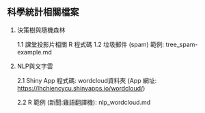 ## 科學統計相關檔案
1. 決策樹與隨機森林

   1.1 課堂投影片相關 R 程式碼
   1.2 垃圾郵件 (spam) 範例: tree_spam-example.md
   
3. NLP與文字雲
   
   2.1 Shiny App 程式碼: wordcloud資料夾 (App 網址: https://lhchiencycu.shinyapps.io/wordcloud/)
   
   2.2 R 範例 (新聞:雞語翻譯機): nlp_wordcloud.md
  
